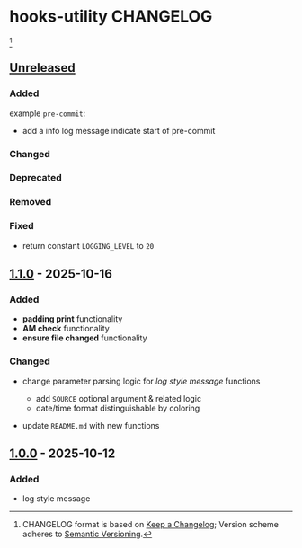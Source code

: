 # hooks-utility CHANGELOG

[^format]













## [Unreleased]

### Added

example `pre-commit`:

- add a info log message indicate start of pre-commit

### Changed
### Deprecated
### Removed
### Fixed

- return constant `LOGGING_LEVEL` to `20`













## [1.1.0] - 2025-10-16

### Added

- **padding print** functionality
- **AM check** functionality
- **ensure file changed** functionality

### Changed

- change parameter parsing logic for *log style message* functions

  - add `SOURCE` optional argument & related logic
  - date/time format distinguishable by coloring

- update `README.md` with new functions













## [1.0.0] - 2025-10-12

### Added

- log style message















[unreleased]: https://github.com/kami-lel/kami-log-py/compare/v1.1.0...dev
[1.1.0]: https://github.com/kami-lel/kami-log-py/compare/v1.0.0...v1.1.0
[1.0.0]: https://github.com/kami-lel/kami-log-py/releases/tag/v1.0.0













[^format]: CHANGELOG format is based on [Keep a Changelog](https://keepachangelog.com/en/1.1.0/); Version scheme adheres to [Semantic Versioning](https://semver.org/spec/v2.0.0.html).
